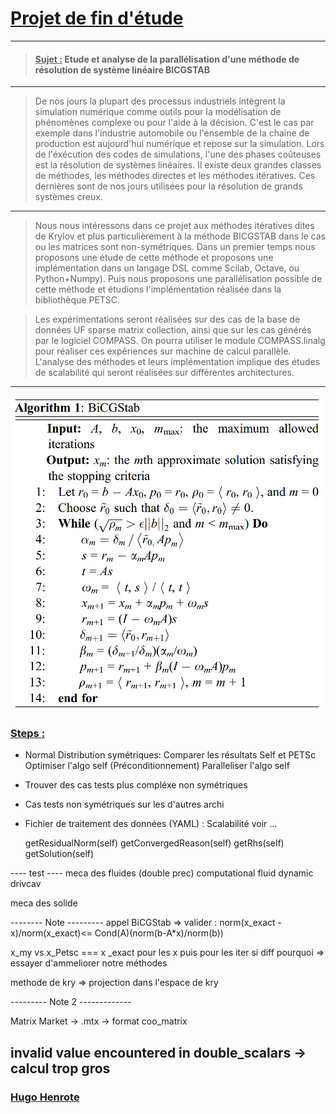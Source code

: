 # <u>Projet de fin d'étude</u>

---

> #### <u>**Sujet :**</u> Etude et analyse de la parallélisation d'une méthode de résolution de système linéaire BICGSTAB

---

> De nos jours la plupart des processus industriels intègrent la simulation numérique comme outils pour la modélisation de phénomènes  complexe ou pour l'aide à la décision. C'est le cas par exemple dans l'industrie automobile ou l'ensemble de la chaine de production est aujourd'hui numérique et repose  sur la simulation. Lors de l'éxécution des codes de simulations, l'une des phases coûteuses est la résolution de systèmes linéaires.  Il existe deux grandes classes de méthodes, les méthodes directes et les méthodes itératives. Ces dernières sont de nos jours utilisées pour la résolution de grands systèmes creux.

---

> Nous nous intéressons dans ce projet aux méthodes itératives dites de Krylov et plus particulièrement à la méthode BICGSTAB dans le cas ou les matrices sont non-symétriques.  Dans un premier temps nous proposons une étude de cette méthode et proposons une implémentation dans un langage DSL comme Scilab, Octave, ou Python+Numpy). Puis nous proposons une parallélisation possible de cette méthode et étudions l'implémentation réalisée dans la bibliothèque PETSC.

> Les expérimentations seront réalisées sur des cas de la base de données UF sparse matrix collection, ainsi que sur les cas générés par le logiciel COMPASS. On pourra utiliser le module COMPASS.linalg pour réaliser ces expériences sur machine de calcul parallèle. L'analyse des méthodes et leurs implémentation implique des études de scalabilité qui seront réalisées sur différentes architectures.

----

![Bi CGSTAB](bicgstab.png)

### <u>**Steps :**</u>

+ Normal Distribution symétriques:
    Comparer les résultats Self et PETSc
    Optimiser l'algo self (Préconditionnement)
    Paralleliser l'algo self

+ Trouver des cas tests plus compléxe non symétriques

+ Cas tests non symétriques sur les d'autres archi

+ Fichier de traitement des données (YAML) :
    Scalabilité
    voir ...

    getResidualNorm(self)
    getConvergedReason(self)
    getRhs(self)
    getSolution(self)

---- test ----
meca des fluides (double prec)
computational fluid dynamic
drivcav

meca des solide

-------- Note ---------
appel BiCGStab
=> valider : norm(x_exact - x)/norm(x_exact)<= Cond(A)(norm(b-A*x)/norm(b))

x_my vs x_Petsc === x _exact
pour les x
puis pour les iter si diff pourquoi => essayer d'ammeliorer notre méthodes

methode de kry => projection dans l'espace de kry

--------- Note 2 -------------

Matrix Market -> .mtx -> format coo_matrix

invalid value encountered in double_scalars
-> calcul trop gros
----

### <u>**Hugo Henrote**</u>
